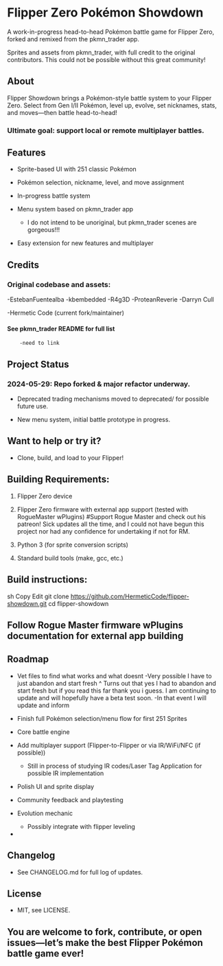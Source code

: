 # Flipper Zero Pokémon Showdown

A work-in-progress head-to-head Pokémon battle game for Flipper Zero, forked and remixed from the pkmn_trader app.

Sprites and assets from pkmn_trader, with full credit to the original contributors. This could not be possible without this great community!

## About

Flipper Showdown brings a Pokémon-style battle system to your Flipper Zero.
Select from Gen I/II Pokémon, level up, evolve, set nicknames, stats, and moves—then battle head-to-head!

### Ultimate goal: support local or remote multiplayer battles.

## Features

- Sprite-based UI with 251 classic Pokémon

- Pokémon selection, nickname, level, and move assignment

- In-progress battle system

- Menu system based on pkmn_trader app
    - I do not intend to be unoriginal, but pkmn_trader scenes are gorgeous!!!

- Easy extension for new features and multiplayer

## Credits

### Original codebase and assets:

-EstebanFuentealba
-kbembedded
-R4g3D 
-ProteanReverie
-Darryn Cull

-Hermetic Code (current fork/maintainer)

#### See pkmn_trader README for full list
        -need to link

## Project Status

 ### 2024-05-29: Repo forked & major refactor underway.

- Deprecated trading mechanisms moved to deprecated/ for possible future use.

- New menu system, initial battle prototype in progress.

## Want to help or try it?

- Clone, build, and load to your Flipper!

## Building Requirements:

1) Flipper Zero device

2) Flipper Zero firmware with external app support (tested with RogueMaster wPlugins)
    #Support Rogue Master and check out his patreon! Sick updates all the time, and I could not have begun this project nor had any confidence for undertaking if not for RM. 

3) Python 3 (for sprite conversion scripts)

4) Standard build tools (make, gcc, etc.)

## Build instructions:

sh
Copy
Edit
git clone https://github.com/HermeticCode/flipper-showdown.git
cd flipper-showdown
## Follow Rogue Master firmware wPlugins documentation for external app building

## Roadmap
- Vet files to find what works and what doesnt
    -Very possible I have to just abandon and start fresh
          ^ Turns out that yes I had to abandon and start fresh but if you read this far thank you i guess. I am continuing to update and will hopefully have a beta test soon.
    -In that event I will update and inform

- Finish full Pokémon selection/menu flow for first 251 Sprites

- Core battle engine

- Add multiplayer support (Flipper-to-Flipper or via IR/WiFi/NFC (if possible))
    - Still in process of studying IR codes/Laser Tag Application for possible IR
    implementation

- Polish UI and sprite display

- Community feedback and playtesting

- Evolution mechanic
    - Possibly integrate with flipper leveling

- 

## Changelog

- See CHANGELOG.md for full log of updates.

## License

- MIT, see LICENSE.

## You are welcome to fork, contribute, or open issues—let’s make the best Flipper Pokémon battle game ever!
